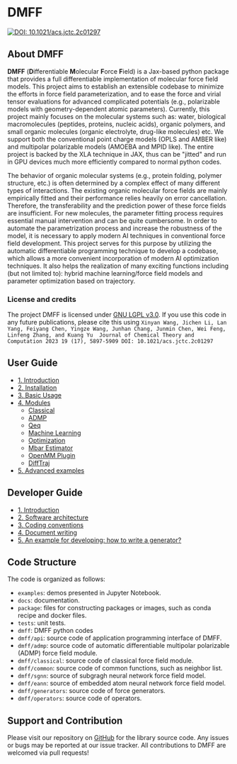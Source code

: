 # DMFF

[![DOI: 10.1021/acs.jctc.2c01297](https://img.shields.io/badge/DOI-10.1021%2Facs.jctc.2c01297-blue)](https://pubs.acs.org/doi/10.1021/acs.jctc.2c01297)
 
## About DMFF

**DMFF** (**D**ifferentiable **M**olecular **F**orce **F**ield) is a Jax-based python package that provides a full differentiable implementation of molecular force field models. This project aims to establish an extensible codebase to minimize the efforts in force field parameterization, and to ease the force and virial tensor evaluations for advanced complicated potentials (e.g., polarizable models with geometry-dependent atomic parameters). Currently, this project mainly focuses on the molecular systems such as: water, biological macromolecules (peptides, proteins, nucleic acids), organic polymers, and small organic molecules (organic electrolyte, drug-like molecules) etc. We support both the conventional point charge models (OPLS and AMBER like) and multipolar polarizable models (AMOEBA and MPID like). The entire project is backed by the XLA technique in JAX, thus can be "jitted" and run in GPU devices much more efficiently compared to normal python codes.

The behavior of organic molecular systems (e.g., protein folding, polymer structure, etc.) is often determined by a complex effect of many different types of interactions. The existing organic molecular force fields are mainly empirically fitted and their performance relies heavily on error cancellation. Therefore, the transferability and the prediction power of these force fields are insufficient. For new molecules, the parameter fitting process requires essential manual intervention and can be quite cumbersome. In order to automate the parametrization process and increase the robustness of the model, it is necessary to apply modern AI techniques in conventional force field development. This project serves for this purpose by utilizing the automatic differentiable programming technique to develop a codebase, which allows a more convenient incorporation of modern AI optimization techniques. It also helps the realization of many exciting functions including (but not limited to): hybrid machine learning/force field models and parameter optimization based on trajectory.

### License and credits

The project DMFF is licensed under [GNU LGPL v3.0](LICENSE). If you use this code in any future publications, please cite this using `Xinyan Wang, Jichen Li, Lan Yang, Feiyang Chen, Yingze Wang, Junhan Chang, Junmin Chen, Wei Feng, Linfeng Zhang, and Kuang Yu 
Journal of Chemical Theory and Computation 2023 19 (17), 5897-5909
DOI: 10.1021/acs.jctc.2c01297`

## User Guide

+ [1. Introduction](./user_guide/1.introduction.md)
+ [2. Installation](./user_guide/2.installation.md)
+ [3. Basic Usage](./user_guide/3.usage.md)
+ [4. Modules](./user_guide/4.modules.md)
  + [Classical](./user_guide/4.1classical.md)
  + [ADMP](./user_guide/4.2ADMPPmeForce.md)
  + [Qeq](./user_guide/4.3ADMPQeqForce.md)
  + [Machine Learning](./user_guide/4.4MLForce.md)
  + [Optimization](./user_guide/4.5Optimization.md)
  + [Mbar Estimator](./user_guide/4.6MBAR.md)
  + [OpenMM Plugin](./user_guide/4.7OpenMMplugin.md)
  + [DiffTraj](./user_guide/4.8DiffTraj.md)
+ [5. Advanced examples](./user_guide/DMFF_example.ipynb)

## Developer Guide
+ [1. Introduction](./dev_guide/introduction.md)
+ [2. Software architecture](./dev_guide/arch.md)
+ [3. Coding conventions](./dev_guide/convention.md)
+ [4. Document writing](./dev_guide/write_docs.md)
+ [5. An example for developing: how to write a generator?](./dev_guide/generator.ipynb)

## Code Structure

The code is organized as follows:

+ `examples`: demos presented in Jupyter Notebook.
+ `docs`: documentation.
+ `package`: files for constructing packages or images, such as conda recipe and docker files.
+ `tests`: unit tests.
+ `dmff`: DMFF python codes
+ `dmff/api`: source code of application programming interface of DMFF.
+ `dmff/admp`: source code of automatic differentiable multipolar polarizable (ADMP) force field module.
+ `dmff/classical`: source code of classical force field module.
+ `dmff/common`: source code of common functions, such as neighbor list.
+ `dmff/sgnn`: source of subgragh neural network force field model.
+ `dmff/eann`: source of embedded atom neural network force field model.
+ `dmff/generators`: source code of force generators.
+ `dmff/operators`: source code of operators.


## Support and Contribution

Please visit our repository on [GitHub](https://github.com/deepmodeling/DMFF) for the library source code. Any issues or bugs may be reported at our issue tracker. All contributions to DMFF are welcomed via pull requests!
